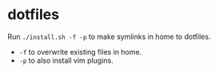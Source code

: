 # dotfiles

Run `./install.sh -f -p` to make symlinks in home to dotfiles.

- `-f` to overwrite existing files in home.
- `-p` to also install vim plugins.
